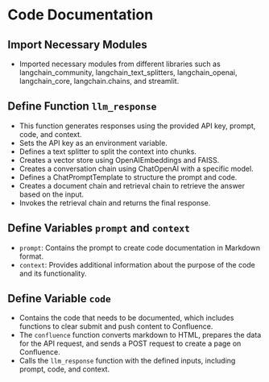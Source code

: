 # Code Documentation

## Import Necessary Modules
- Imported necessary modules from different libraries such as langchain_community, langchain_text_splitters, langchain_openai, langchain_core, langchain.chains, and streamlit.

## Define Function `llm_response`
- This function generates responses using the provided API key, prompt, code, and context.
- Sets the API key as an environment variable.
- Defines a text splitter to split the context into chunks.
- Creates a vector store using OpenAIEmbeddings and FAISS.
- Creates a conversation chain using ChatOpenAI with a specific model.
- Defines a ChatPromptTemplate to structure the prompt and code.
- Creates a document chain and retrieval chain to retrieve the answer based on the input.
- Invokes the retrieval chain and returns the final response.

## Define Variables `prompt` and `context`
- `prompt`: Contains the prompt to create code documentation in Markdown format.
- `context`: Provides additional information about the purpose of the code and its functionality.

## Define Variable `code`
- Contains the code that needs to be documented, which includes functions to clear submit and push content to Confluence.
- The `confluence` function converts markdown to HTML, prepares the data for the API request, and sends a POST request to create a page on Confluence.
- Calls the `llm_response` function with the defined inputs, including prompt, code, and context.